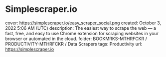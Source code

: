 # Simplescraper.io

cover: https://simplescraper.io/easy_scraper_social.png
created: October 3, 2022 5:06 AM (UTC)
description: The easiest way to scrape the web — a fast, free, and easy to use Chrome extension for scraping websites in your browser or automated in the cloud.
folder: BOOKMRKS-MTHRFCKR / PRODUCTIVITY-MTHRFCKR / Data Scrapers
tags: Productivity
url: https://simplescraper.io